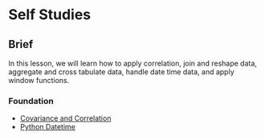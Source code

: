 # Self Studies

## Brief

In this lesson, we will learn how to apply correlation, join and reshape data, aggregate and cross tabulate data, handle date time data, and apply window functions.

### Foundation

- [Covariance and Correlation](https://www.mygreatlearning.com/blog/covariance-vs-correlation/)
- [Python Datetime](https://www.programiz.com/python-programming/datetime)
